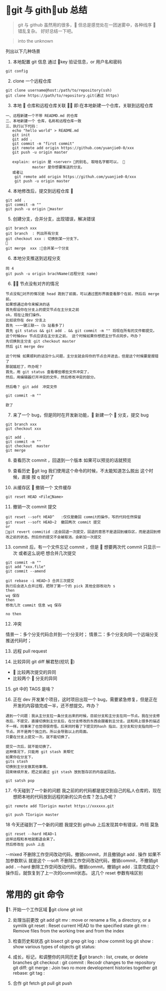# git 与 github 总结

> git 与 github 虽然用的很多， 但总是感觉处在一团迷雾中，各种线序  错乱复杂。
> 好好总结一下吧。

> into the unknown

列出以下几种场景

1. 本地配置 git 信息 通过 key 验证信息，or 用户名和密码

```
git config
```

2. clone 一个远程仓库

```
git clone username@host:/path/to/repository(ssh)
git clone https://path/to/repository.git(通过 https)

```

3. 本地  仓库和远程仓库关联  即:在本地新建一个仓库，关联到远程仓库

```
一、远程新建一个不带 READMD.md 的仓库
二、本地新建一个 仓库，名称和远程仓库一致
三、执行以下代码：
   echo "hello world" > README.md
   git init
   git add .
   git commit -m "first commit"
   git remote add origin https://github.com/yuanjie0-0/xxx
   git push -u origin master

   explain: origin 是 <server> 的别名, 取啥名字都可以， 
            master 是你想要推送的分支。
   或者让
    git remote add origin https://githuh.com/yuanjie0-0/xxx
    git push -u origin master

```

4. 本地修改后，提交到远程仓库 

```
git add .
git commit -m ""
git push -u origin master
```

5. 创建分支，合并分支，出现错误，解决错误

```
git branch xxx
git branch  : 列出所有分支
git checkout xxx : 切换到某一分支下。

git merge  xxx :合并某一个分支
```

6. 本地分支推送到远程分支

```
同 4
git push -u origin brachName(远程分支 name)
```

6.  节点没有对齐的情况

```
节点没有对齐的情况是 head 跑到了前面，可以通过图形界面查看那个在前，然后后 merge 前。
如果想通过命令来解决的话
首先假设你在分支上的提交节点在主分支之前
ok，现在让我们操作。
比如说你在 dev 分支上
首先 ~~一键三联~~ (b 站看多了)
首先 git status && git add . && git commit -m "" 将现在所有的文件都提交。
这个时候dev 节点应该在主分支之前， 这个时候如果你想把主分节点同步。咋办？
先切换到主分支 git checkout master
然后 git merge dev

这个时候 如果顺利的话没什么问题，主分支就会将你的节点合并进去，但是这个时候要是报错了
那就尴尬了，咋办呢？
首先，用 git status 查看哪些哪些文件冲突了，
然后，用编辑器打开冲突的文件，然后修改冲突的部分。

然后嘞？ git add  冲突文件

git commit -m ""

欧了

```

7. 来了一个 bug，但是同时在开发新功能， 新建一个  分支，提交 bug

```
git branch xxx
git checkout xxx

git add .
git commit -m ""
git checkout  master
git merge
```

8. 查看历次 commit ，回退到一个版本 如果可以预览的话就预览

9. 查看历史
   git log
   我们使用这个命令的时候，不太能知道怎么脱出
   这个时候，直接 按 q 就好了

10. 从缓存区  撤销一个 文件缓存

```
git reset HEAD <FileName> 

```

11. 撤销一次 commit 提交

```
git reset --soft HEAD^   :仅仅是撤回 commit的操作，写的代码任然保留
git reset --soft HEAD~2  撤回两次 commit 提交
or
git revert commitid :这会回退一次提交，回退的意思不是退回到缓存区，而是退回到修改之前的状态。然后你的提交不会被取消，会新加一次提交

```

13. commit 后，有一个文件忘记 commit ，但是  想要两次代 commit 只显示一次  或者这么说吧 想合并几次提交

```
git commit -m ""
git add "xxx.file"
git commit --amend
```
```
git rebase -i HEAD~3 合并三次提交
执行后会进入合并过程，把除了第一个的 pick 其他全部改动为 s
then 
wq 保存
then
修改几次 commit 信息 wq 保存

no then
````


12. 冲突

情景一：多个分支代码合并到一个分支时；
情景二：多个分支向同一个远端分支推送代码时；

13. 远程 pull request

14) 比较异同
    git diff 解君愁(挖坑 🤩)

-  比较两次提交的异同
-  比较两个  分支的异同

15. git 中的 TAGS 是啥？

16. 正在 dev 开发某个项目，这时项目出现一个 bug，需要紧急修复，但是正在开发的内容值完成一半，还不想提交。咋办？
```
遇到一个问题：我从主分支拉一条分支出来的时候，目前分支和主分支在同一节点。我在分支修改后，不提交，直接切换到主分支后，在分支修改的东西会跟着到主分支。这和网上很多的描述不一样。同事来了也觉得很奇怪。后来同时看了下提交的hash 指出，主分支和分支指向同一个节点。并不是两个独立的。所以会导致以上的局面。
只要在分支上提交一次。就不能切换了。

提交一次后，就不能切换了。
这种情况下，只能用 git stash 来帮忙
如果你在分支下，
gits stash
切换到主分支做其他事情，
回来继续开发，把之前通过 git stash 放到暂存区的内容返回去。

git satsh pop

```

17. 今天碰到了一个新的问题
我之前的的代码都是提交到自己的私人仓库的，现在想把本地的代码放到远程的新的公共仓库？怎么办呢？

```
git remote add TIorigin mastet https://xxxxxx.git

git push TIorigin master 
```

18 今天还碰到了一个新的问题
我提交到 github 上后发现其中有错误，咋班
莫急
```
git reset --hard HEAD~1
这样远程和本地就都退会来了。
然后修改在 push 上去
```
--mixed
不删除工作空间改动代码，撤销commit，并且撤销git add . 操作  如果不加参数默认 就是这个
--soft
不删除工作空间改动代码，撤销commit，不撤销git add .
--hard
删除工作空间改动代码，撤销commit，撤销git add .
注意完成这个操作后，就恢复到了上一次的commit状态。
这几个 reset 参数有啥区别



# 常用的 git 命令

1. 开始一个工作区域
git clone
git init

2. 处理当前更改
   git add
   git mv : move or rename a file, a directory, or a symlilk
   git reset : Reset current HEAD to the specified state
   git rm : Remove files from the working tree and from the index

3. 检查历史和状态
   git bisect
   git grep
   git log : show commit log
   git show : show various types of objects
   git status:

4. 成长，标记，和调整你的共同历史
   git branch : list, create, or delete branches
   git checkout :
   git commit : Recodr changes to the repository
   git diff:
   git merge : Join two ro more development histories together
   git rebase:
   git tag :

5. 合作
   git fetch
   git pull
   git push
